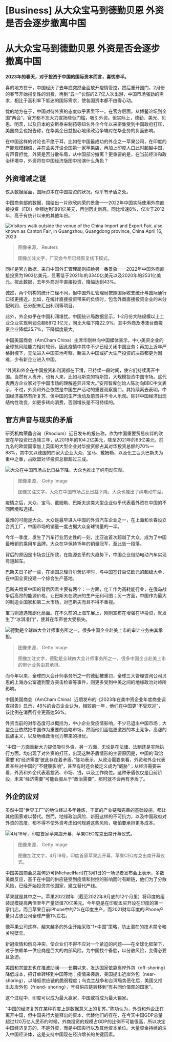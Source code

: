 # [Business] 从大众宝马到德勤贝恩 外资是否会逐步撤离中国

#  从大众宝马到德勤贝恩 外资是否会逐步撤离中国



**2023年的春天，对于投资于中国的国际资本而言，喜忧参半。**

喜的地方在于，中国经历了去年底突然全面放开疫情管控，然后重开国门，2月份的春节开始报复性的消费，再到“五一”长假的2.7亿人次出游，中国市场强劲的需求，相比于高利率下低迷的国际需求，使各国资本都不由得心动。

忧的地方在于，中国对待外资的态度似乎表里不一。在官方层面，从博鳌论坛到全国“两会”，官方都不忘大力宣扬降低门槛，吸引外资。但实际上，德勤、美光、贝恩、明茨，以及日本的安斯泰来制药等知名外企今年以来密集受到中国政府打压，美国商会也报告称，在华美企日益担心地缘政治争端对在华业务的负面影响。

在中国这样的讨论也不绝于耳，比如在中国最成功的外企之一苹果公司，在印度的产能规模翻倍，并在孟买开设全国第一家苹果店，再加上印度人口此时超越中国，有声音担忧，外资是否分散布局，从中国部分撤离？更重要的是，在当前经济和政治环境中，外资将在中国经济版图中扮演什么角色？

##  外资增减之谜

仅从数据层面，国际资本在中国投资的状况，似乎有矛盾之处。

中国商务部的数据，描绘出一片欣欣向荣的景象——2022年中国实际使用外商直接投资（FDI）金额达到1891亿美元，再创历史新高，同比增速8%，仅次于2012年，高于有统计以来的其他年份。

![Visitors walk outside the venue of the China Import and Export Fair, also known as Canton Fair, in Guangzhou, Guangdong province, China April 16, 2023](_129619080_095052b5-ea1c-4cd3-87c7-da19d9e2940d.jpg)

> 图像来源，  Reuters
>
> 图像加注文字，广交会今年已经恢复线下模式。

同样是官方数据，来自中国外汇管理局则描绘另一番景象——2022年中国外商直接投资为1903亿美元，显著低于2021年的3340亿美元以及2020年的2531亿美元。按此数据，去年外商对华直接投资，降幅达到43%。

诚然，两个机构的统计口径不同，但中国外汇管理局按照国际收支统计与国际通行口径更接近。比如，在统计直接投资带来的负债时，包含外商直接投资企业的未分配利润、已分配未汇出利润等项目。

此外，外企似乎在中国利润堪忧。中国统计局数据显示，1-2月份大陆规模以上工业企业实现利润总额8872.1亿元，同比大幅下降22.9%。其中外商及港澳台商投资企业降幅35.7%，下降幅度最大。

中国美国商会（AmCham China）主席华刚林向中国媒体表示，中小美资企业的全球抗风险能力相对较弱，因此疫情中其中不少已经关闭中国业务；再加上近年严格封控下，无法进入中国实地考察，新进入中国或扩大生产投资的决策都更为困难，少有新企业进入中国。

“外资和外企在中国投资和利润都在下滑，已持续一段时间，使它们持续离开中国。当然有人离开，也有人来，比如马斯克的特斯拉，大规模投资中国市场。这代表西方企业家对于中国市场的理解差异非常大。”安邦智库创始人陈功向BBC中文表示，不过，外资和外企依然是中国生产活动的重要观察窗口，其持续离去表明，中国经济虽然有所复苏，但中国的生产活动及前景并不令人乐观。除非中国经济出现结构性改变，如更多转向消费，否则增长是不可持续的。

##  官方声音与现实的矛盾

研究机构荣鼎咨询（Rhodium）近日发布的报告称，作为中国重要贸易伙伴的欧盟在华投资已连降三年，从2018年的104.2亿美元，降至2021年的63亿美元。前九名的欧盟国家加上英国的大型企业对华投资额占其对华投资总额的70%—88%，其中又以德国的四家大企业大众、宝马、戴姆勒，以及化工巨头巴斯夫为重中之重，占欧盟对华投资总额超过三成。

![大众在中国市场占比日益下降。大众也推出了纯电动车型。](_129611689_whatsubject.jpg)

> 图像来源，  Getty Image
>
> 图像加注文字，大众在中国市场占比日益下降。大众也推出了纯电动车型。

疫情之后，大众、宝马、戴姆勒、巴斯夫这类大型企业似乎代表着外资在中国的不同困境和选择。

最难的可能是大众。大众是最早进入中国的外资汽车企业之一，在上海和长春设立合资工厂，中国市场的销量一度占据大众全球销量的一半。

今年一季度，发生了汽车行业历史性的一刻，比亚迪首次超越了大众，成为了中国最畅销的乘用车品牌。大众在华保持15年的销量冠军，至此告一段落。

背后的原因是市场变迁所致，在能源变革的大趋势下，中国企业借助电动汽车实现弯道超车。

巴斯夫日子好一些，在德国总理肖尔茨访华时，与中国签订百亿欧元的超级大单，在中国全资投建一个综合生产基地。

巴斯夫增资中国的背后因素主要有两个：一方面，化工作为高耗能行业，在俄乌战争后高昂的能源价格，让巴斯夫在欧洲的生产无利可图；另一方面，中国作为最大的制造业国家和第二大市场，对巴斯夫而且不得不重视。

宝马则遭遇戏剧化局面。在不久前的上海车展上，刚刚宣布在增强在华投资，就发生了“冰淇凌门”，使其在华声誉大受损失。

![德勤是全球四大会计师事务所之一，很多中国企业赴美上市的审计业务由其承担。](_129611687_whatsubject.jpg)

> 图像来源，  Getty Image
>
> 图像加注文字，德勤是全球四大会计师事务所之一，很多中国企业赴美上市的审计业务由其承担。

而今年以来，全球四大会计师事务所之一的德勤被重罚，全球三大管理咨询公司贝恩的上海办公室遭到警方突击检查等事件，则更多受到中美之间的地缘政治对峙所影响。

中国美国商会（AmCham China）近期发布的《2023年在美中资企业年度商业调查报告》显示，49%的会员企业认为，相较前一年，他们在中国更“不受欢迎”，该比例在消费行业更高达56%。

外资当前的对华态度可以概括为，中小企业受疫情影响，不少已退出中国市场；大型企业依然把中国作为重要的战略市场，然而他们面临更激烈的本土竞争，高涨的民族主义，以及地缘政治张力带来的担忧。

“中国一方面重新大力提倡吸引外资，另一方面，无论是在法律、法制还是实际执行方面，均出现了对外资的打压，出现这种矛盾情形的主要原因是，中国的‘政治需要’和‘经济需要’彼此存在着矛盾。”陈功表示，从政治需要来看，外资和外企代表着某些对中国的“不健康影响”，甚至有时还会被定义成为“威胁”；从经济需要来看，外资和外企代表着投资、市场、钱，以及工作岗位。这种矛盾仅仅是目前阶段，未来“经济需要”可能会服从于“政治需要”，那时就不会再有矛盾了。

##  外企的应对

虽然中国“世界工厂”的地位经过多年锤炼，丰富的产业链和完善的基础设施，都让其他国家难以替代。然而，地缘政治风险、新冠这样的不可抗力，以及中国政府对外资的态度，都不得不使外资考虑如何规避这些风险，哪怕要承担更多成本。

![4月18号，印度首家苹果店开幕，苹果CEO库克出席开幕仪式。](_129611688_whatsubject.jpg)

> 图像来源，  Getty Image
>
> 图像加注文字，4月18号，印度首家苹果店开幕，苹果CEO库克出席开幕仪式。

中国美国商会总裁何迈可(MichaelHart)在3月1日的一场记者发布会上表示，多数美商反应，基于在中国的供应链受到疫情和封控的影响而时有断链，他们为了分散风险，已经开始投资其他国家，建立替代产线。

苹果就是其中之一。苹果2022财年（截至2022年9月底的12个月里）将印度的组装规模提高两倍至年产量货值70亿美元。今年更是在印度孟买开设在印度的第一家门店，而且苹果目前iPhone中的7%在印度生产，而2021财年印度的iPhone产量只占该公司全球产量1%左右。

像苹果公司这样，越来越多的外企开始采取“1+中国”策略，防止潜在的技术禁令和关税壁垒。

新冠疫情和俄乌冲突，使企业们不得不应对一个紧迫的问题——在全球化框架下，过于依赖单一供应商是巨大的内部风险。为中国找个备胎，以分散风险，变得必要且急迫。

美国和其盟友也在推波助澜——长期以来，发达国家依靠离岸外包（off-shoring）降低成本，把订单转移到中国等地；疫情来袭后，美国提出近岸外包（near- shoring），以降低供应链的脆弱程度；乌克兰战争和台湾局势恶化后，美国又推出友岸外包（friend- shoring），号召供应链转移到“有共同价值观的国家”。

这个过程中，印度可以成为最大赢家，中国或将成为最大输家。

“中国的经济复苏在某种程度上是数据意义上的复苏。”陈功认为，外资和外企正在离开中国，但中国央行大量释出的资本，代替他们的存在，在今天中国GDP总量超过120万亿人民币的时候，外商投资的规模占GDP的比例不可能很高，所以决定中国经济复苏的，不是外资，而是中国央行以及其他资本单位。大量资金持续的注入中国经济体，这是支持中国现在经济增长的关键因素。


